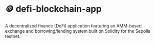 # 🪙 defi-blockchain-app
A decentralized finance (DeFi) application featuring an AMM-based exchange and borrowing/lending system built on Solidity for the Sepolia testnet.
